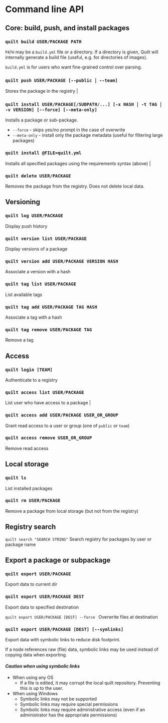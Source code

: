 # Command line API

## Core: build, push, and install packages

### `quilt build USER/PACKAGE PATH`
`PATH` may be a `build.yml` file or a directory. If a directory is given, Quilt will internally generate a build file (useful, e.g. for directories of images).

`build.yml` is for users who want fine-grained control over parsing.

### `quilt push USER/PACKAGE [--public ￨ --team]` 
Stores the package in the registry |

### `quilt install USER/PACKAGE[/SUBPATH/...] [-x HASH ￨ -t TAG ￨ -v VERSION] [--force] [--meta-only]`
 Installs a package or sub-package.
 * `--force` - skips yes/no prompt in the case of overwrite
 * `--meta-only` - install only the package metadata (useful for filtering large packages) 

### `quilt install @FILE=quilt.yml`
 Installs all specified packages using the requirements syntax (above) |

### `quilt delete USER/PACKAGE`
Removes the package from the registry. Does not delete local data.

## Versioning
### `quilt log USER/PACKAGE`
Display push history

### `quilt version list USER/PACKAGE`
Display versions of a package

### `quilt version add USER/PACKAGE VERSION HASH`
Associate a version with a hash

### `quilt tag list USER/PACKAGE`
List available tags

### `quilt tag add USER/PACKAGE TAG HASH`
Associate a tag with a hash

### `quilt tag remove USER/PACKAGE TAG`
Remove a tag

## Access

### `quilt login [TEAM]`
Authenticate to a registry

### `quilt access list USER/PACKAGE`
List user who have access to a package |

### `quilt access add USER/PACKAGE USER_OR_GROUP`
Grant read access to a user or group (one of `public` or `team`)

### `quilt access remove USER_OR_GROUP`
Remove read access

## Local storage
### `quilt ls`
List installed packages

### `quilt rm USER/PACKAGE`
Remove a package from local storage (but not from the registry)

## Registry search
`quilt search "SEARCH STRING"`
Search registry for packages by user or package name

## Export a package or subpackage

### `quilt export USER/PACKAGE`
Export data to current dir 
### `quilt export USER/PACKAGE DEST`
Export data to specified destination

`quilt export USER/PACKAGE [DEST] --force `
Overwrite files at destination

### `quilt export USER/PACKAGE [DEST] [--symlinks]`
Export data with symbolic links to reduce disk footprint.

If a node references raw (file) data, symbolic links may be used instead of copying data when exporting.

####  _Caution when using symbolic links_
* When using any OS
  * If a file is edited, it may corrupt the local quilt repository. Preventing this is up to the user.
* When using Windows
  * Symbolic links may not be supported
  * Symbolic links may require special permissions
  * Symbolic links may require administrative access (even if an administrator has the appropriate permissions)
